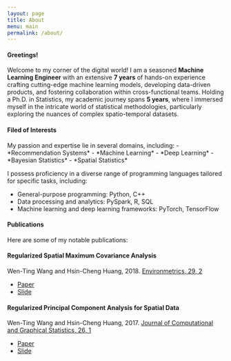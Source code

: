 ```yaml
---
layout: page
title: About
menu: main
permalink: /about/
---
```

<h4> Greetings! </h4>

Welcome to my corner of the digital world! I am a seasoned **Machine Learning Engineer** with an extensive **7 years** of hands-on experience crafting cutting-edge machine learning models, developing data-driven products, and fostering collaboration within cross-functional teams. Holding a Ph.D. in Statistics, my academic journey spans **5 years**, where I immersed myself in the intricate world of statistical methodologies, particularly exploring the nuances of complex spatio-temporal datasets.

<h4>Filed of Interests</h4>
My passion and expertise lie in several domains, including:
- *Recommendation Systems*
- *Machine Learning*
- *Deep Learning*
- *Bayesian Statistics*
- *Spatial Statistics*

I possess proficiency in a diverse range of programming languages tailored for specific tasks, including:

- General-purpose programming: Python, C++
- Data processing and analytics: PySpark, R, SQL
- Machine learning and deep learning frameworks: PyTorch, TensorFlow

<h4>Publications</h4>
Here are some of my notable publications:

<div class="list-group-item">
<h4 class="list-group-item-heading">Regularized Spatial Maximum Covariance Analysis</h4>
<div>Wen-Ting Wang and Hsin-Cheng Huang, 2018. <a href="https://onlinelibrary.wiley.com/doi/full/10.1002/env.2481"> Environmetrics, 29, 2</a>
</div>
<div>
<ul class="list-inline">
<li><a href="https://arxiv.org/pdf/1705.02716.pdf"><span class="label label-success">Paper</span></a></li>
<li><a href="https://www.slideshare.net/WenTingWang5/regularized-estimation-of-spatial-patterns"><span class="label label-success">Slide</span></a></li>
</ul>
</div>
</div>

<div class="list-group">
<div class="list-group-item">
<h4 class="list-group-item-heading"> Regularized Principal Component Analysis for Spatial Data</h4>
<div>Wen-Ting Wang and Hsin-Cheng Huang, 2017. <a href="http://www.tandfonline.com/doi/full/10.1080/10618600.2016.1157483">Journal of Computational and Graphical Statistics, 26, 1</a></div>
<div>
<ul class="list-inline">
<li><a href="https://arxiv.org/pdf/1501.03221v3.pdf"><span class="label label-success">Paper</span></a></li>
<li><a href="https://www.slideshare.net/WenTingWang5/spatpca3"><span class="label label-success">Slide</span></a></li>
</ul>
</div>
</div>
</div>

